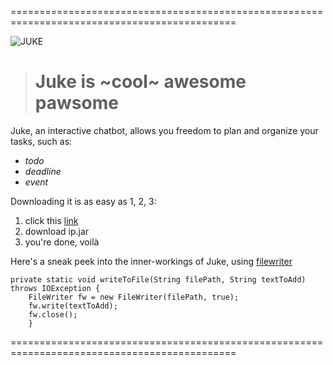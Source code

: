 =============================================================================================



![JUKE](https://user-images.githubusercontent.com/73661051/152280664-189c867f-374f-4edb-99fa-cec2ed008df0.png)
> # Juke is ~cool~ awesome pawsome 
Juke, an interactive chatbot, allows you freedom to plan and organize your tasks, such as:
-  _todo_
- _deadline_
- _event_

Downloading it is as easy as 1, 2, 3:
1. click this [link](https://github.com/zxgoh/ip/releases/tag/A-Jar)
2. download ip.jar
3. you're done, voilà 

Here's a sneak peek into the inner-workings of Juke, using [filewriter](https://docs.oracle.com/javase/7/docs/api/java/io/FileWriter.html)
```
private static void writeToFile(String filePath, String textToAdd) throws IOException {
    FileWriter fw = new FileWriter(filePath, true);
    fw.write(textToAdd);
    fw.close();
    }
```
=============================================================================================
